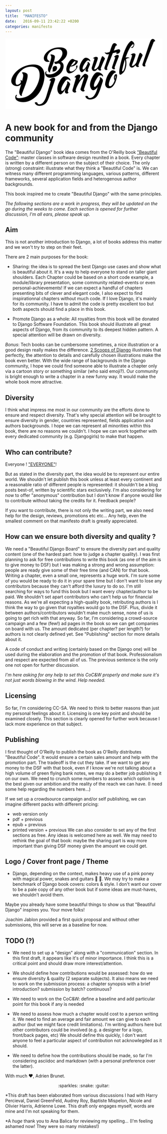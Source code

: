 ```yaml
---
layout: post
title:  "MANIFESTO"
date:   2016-09-11 23:42:22 +0200
categories: manifesto
---
```


![Beautiful Django](/assets/logo/Beautiful%20Django.png)


# A new book for and from the Django community

The "Beautiful Django" book idea comes from the O'Reilly book ["Beautiful Code"](http://shop.oreilly.com/product/9780596510046.do "O'Reilly Beautiful Code"): master classes in software design reunited in a book. Every chapter is written by a different person on the subject of their choice. The only (strong) constraint: illustrate what they think a "Beautiful Code" is. We can witness many different programming languages, various patterns, different frameworks, several application fields and heterogenous author backgrounds.

This book inspired me to create "Beautiful Django" with the same principles.

_The following sections are a work in progress, they will be updated on the go during the weeks to come. Each section is opened for further discussion, I'm all ears, please speak up._


Aim
---

This is not another introduction to Django, a lot of books address this matter and we won't try to step on their feet.

There are 2 main purposes for the book:

- Sharing: the idea is to spread the best Django use cases and show what is beautiful about it. It's a way to help everyone to stand on taller giant shoulders.
Each Chapter could be based on a short code example, a module/library presentation, some community related-events or even personal-achievements!
If we can expect a handful of chapters presenting bits of clever and elegant code, I also expect to find inspirationnal chapters without much code. If I love Django, it's mainly for its community. I have to admit the code is pretty excellent too but both aspects should find a place in this book.


- Promote Django as a whole: All royalties from this book will be donated to Django Software Foundation. This book should illustrate all great aspects of Django, from its community to its deepest hidden pattern. A special attention will be drawn on diversity.


*Bonus*: 
Tech books can be cumbersome sometimes, a nice illustration or a good design really makes the difference. [2 Scoops of Django](https://www.twoscoopspress.com/products/two-scoops-of-django-1-8) illustrates that perfectly, the attention to details and carefully chosen illustrations make the book even better.
With the wide range of backgrounds in the Django community, I hope we could find someone able to illustrate a chapter only via a cartoon story or something similar (who said emoji?). Our community is bright enough to write a chapter in a new funny way. It would make the whole book more attractive.

Diversity
---------

I think what impress me most in our community are the efforts done to ensure and respect diversity.
That's why special attention will be brought to ensure diversity in gender, countries represented, fields application and authors backgrounds. I hope we can represent all minorities within this book, there are no reasons we couldn't.
I hope we can work together with every dedicated community (e.g. Djangogirls) to make that happen.


Who can contribute?
-------------------

Everyone ! ["EVERYONE"](https://www.youtube.com/watch?v=MrTsuvykUZk "The Professional -- Everyone")!

But as stated in the diversity part, the idea would be to represent our entire world. We shouldn't let publish this book unless at least every continent and a reasonable ratio of different people is represented: it shouldn't be a blog posts best-of, written by scientific stars exclusively.
I'm also considering for now to offer "anonymous" contribution but I don't know if anyone would like to contribute without taking the credits for it. Feedback people?

If you want to contribute, there is not only the writing part, we also need help for the design, reviews, promotions etc etc... Any help, even the smallest comment on that manifesto draft is greatly appreciated.


How can we ensure both diversity and quality ?
----------------------------------------------

We need a "Beautiful Django Board" to ensure the diversity part and quality content (one of the hardest part: how to judge a chapter quality).
I was first planning to ask for free contributions to write this book (as one of the aim is to give money to DSF) but I was making a strong and wrong assumption: people are ready give some of their free time (and CAN) for that book. Writing a chapter, even a small one, represents a huge work. I'm sure some of you would be ready to do it in your spare time but I don't want to lose any contributors because they can't afford the luxury to do so.
I'm still searching for ways to fund this book but I want every chapter/author to be paid. We shouldn't set apart contributors who can't help us for financial reasons. As we're all expecting a high-quality book, retributing authors is I think the way to go given that royalties would go to the DSF. Plus, divide it between authors/contributors wouldn't make much sense, none of us is going to get rich with that anyway.
So far, I'm considering a crowd-source campaign and a few (few!) ad pages in the book so we can get companies on board with us. The amount dedicated (per chapter? per length?) for authors is not clearly defined yet. See "Publishing" section for more details about it.

A code of conduct and writing (certainly based on the Django one) will be used during the elaboration and the promotion of that book. Professionalism and respect are expected from all of us. The previous sentence is the only one not open for further discussion.

_I'm here asking for any help to set this CoC&W properly and make sure it's not just words blowing in the wind. Help needed._


Licensing
---------

So far, I'm considering CC-SA. We need to think to better reasons than just my personal feelings about it. Licensing is one key point and should be examined closely.
This section is clearly opened for further work because I lack more experience on that subject.


Publishing
----------

I first thought of O'Reilly to publish the book as O'Reilly distributes "Beautiful Code". It would ensure a certain sales amount and help with the promotion part.
The tradeoff is the cut they take. If we want to get any money to the DSF with that book, even if I know we're not talking about a high volume of green flying bank notes, we may do a better job publishing it on our own.
We need to crunch some numbers to assess which option is the best given our ambition and the reality of the reach we can have. (I need some help regarding the numbers here...)

If we set up a crowdsource campaign and/or self publishing, we can imagine different packs with different pricing:
- web version only
- pdf + previous
- epub  + previous
- printed version + previous
We can also consider to set any of the first sections as free.
Any ideas is welcomed here as well. We may need to rethink the goal of that book: maybe the sharing part is way more important than giving DSF money given the amount we could get. 


Logo / Cover front page / Theme
-------------------------------

- Django, depending on the context, makes heavy use of a pink poney with magical power, snakes and guitars :snake: :guitar:.
We may try to make a benchmark of Django book covers: colors & style. I don't want our cover to be a pale copy of any other book but if some ideas are must-haves, we shouldn't avoid them.

Maybe you already have some beautiful things to show us that "Beautiful Django" inspires you. Your move folks!

Joachim Jablon provided a first quick proposal and without other submissions, this will serve as a baseline for now.


TODO (?)
--------

- We need to set up a "design" along with a "communication" section. In this first draft, it appears like it's of minor importance. I think this is a critical point and should draw more interest/attention.

- We should define how contributions would be assessed: how do we ensure diversity & quality (2 separate subjects).
It also means we need to work on the submission process: a chapter synopsis with a brief introduction? submission by batch? continuous?

- We need to work on the CoC&W: define a baseline and add particular point for this book if any is needed

- We need to assess how much a chapter would cost to a person writing it. We need to find an average and fair amount we can give to each author (but we might face credit limitations). I'm writing authors here but other contributors could be involved (e.g. a designer for a logo, front/back pages, etc)
We should define this quickly, I don't want anyone to feel a particular aspect of contribution not acknowlegded as it should.

- We need to define how the contributions should be made, so far I'm considering asciidoc and markdown (with a personal preference over the latter).


With much :heart:, Adrien Brunet.

<p align="center">:sparkles: :snake: :guitar:</p>

*This draft has been elaborated from various discussions I had with Harry Percieval, Daniel GreenFeld, Audrey Roy, Baptiste Mispelon, Nicole and Olivier Harris, Adrienne Lowe. This draft only engages myself, words are mine and I'm not speaking for them.

*A _huge_ thank you to Ana Balica for reviewing my spelling... (I'm feeling ashamed now! They were so many mistakes!)
